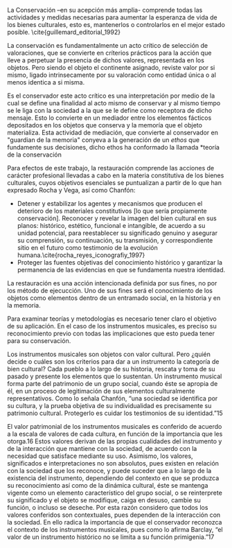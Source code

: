 La Conservación –en su acepción más amplia- comprende todas las actividades y medidas necesarias para aumentar la esperanza de vida de los bienes culturales, esto es, mantenerlos o controlarlos en el mejor estado posible. \cite{guillemard_editorial_1992}

La conservación es fundamentalmente un acto crítico de selección de valoraciones, que se convierte en críterios prácticos para la acción que lleve a perpetuar la presencia de dichos valores, representada en los objetos. Pero siendo el objeto el continente asignado, reviste valor por si mismo, ligado intrinsecamente por su valoración como entidad única o al menos identica a si misma. 

Es el conservador este acto crítico es una interpretación por medio de la cual se define una finalidad al acto mismo de conservar y al mismo tiempo se le liga con la sociedad a la que se le define como receptora de dicho mensaje. Esto lo convierte en un mediador entre los elementos fácticos depositados en los objetos que conserva y la memoría que el objeto materializa. Esta actividad de mediación, que convierte al conservador en "guardian de la memoria" conyeva a la generación de un *ethos* que fundamente sus decisiones, dicho ethos ha conformado la llamada *teoría de la conservación

Para efectos de este trabajo, la restauración comprende las acciones de carácter profesional llevadas a cabo en la materia constitutiva de los bienes culturales, cuyos objetivos esenciales se puntualizan a partir de lo que han expresado Rocha y Vega, así como Chanfón:

+ Detener y estabilizar los agentes y mecanismos que producen el deterioro de los materiales constitutivos [lo que sería propiamente conservación]. Reconocer y revelar la imagen del bien cultural en sus planos: histórico, estético, funcional e intangible, de acuerdo a su unidad potencial, para reestablecer su significado genuino y asegurar su comprensión, su continuación, su transmisión, y correspondiente sitio en el futuro como testimonio de la evolución humana.\cite{rocha_reyes_iconografiy_1997}
+ Proteger las fuentes objetivas del conocimiento histórico y garantizar la permanencia de las evidencias en que se fundamenta nuestra identidad.

La restauración es una acción intencionada definida por sus fines, no por los método de ejecucción. Uno de sus fines será el conocimiento de los objetos como elementos dentro de un entramado social, en la historia y en la memoria.

Para examinar teorías y metodologías es necesario tener claro el objetivo de su aplicación. En el caso de los instrumentos musicales, es preciso su reconocimiento previo con todas las implicaciones que esto pueda tener para su conservación.

Los instrumentos musicales son objetos con valor cultural. Pero ¿quién decide o cuáles son los criterios para dar a un instrumento la categoría de bien cultural? Cada pueblo a lo largo de su historia, rescata y toma de su pasado y presente los elementos que lo sustentan. Un instrumento musical forma parte del patrimonio de un grupo social, cuando éste se apropia de él, en un proceso de legitimación de sus elementos culturalmente representativos. Como lo señala Chanfón, “una sociedad se identifica por su cultura, y la prueba objetiva de su individualidad es precisamente su patrimonio cultural. Protegerlo es cuidar los testimonios de su identidad.”15

El valor patrimonial de los instrumentos musicales es conferido de acuerdo a la escala de valores de cada cultura, en función de la importancia que les otorga.16 Estos valores derivan de las propias cualidades del instrumento y de la interacción que mantiene con la sociedad, de acuerdo con la necesidad que satisface mediante su uso. Asimismo, los valores, significados e interpretaciones no son absolutos, pues existen en relación con la sociedad que los reconoce, y puede suceder que a lo largo de la existencia del instrumento, dependiendo del contexto en que se produzca su reconocimiento así como de la dinámica cultural, éste se mantenga vigente como un elemento característico del grupo social, o se reinterprete su significado y el objeto se modifique, caiga en desuso, cambie su función, o incluso se deseche. Por esta razón considero que todos los valores conferidos son contextuales, pues dependen de la interacción con la sociedad. En ello radica la importancia de que el conservador reconozca el contexto de los instrumentos musicales, pues como lo afirma Barclay, “el valor de un instrumento histórico no se limita a su función primigenia.”17